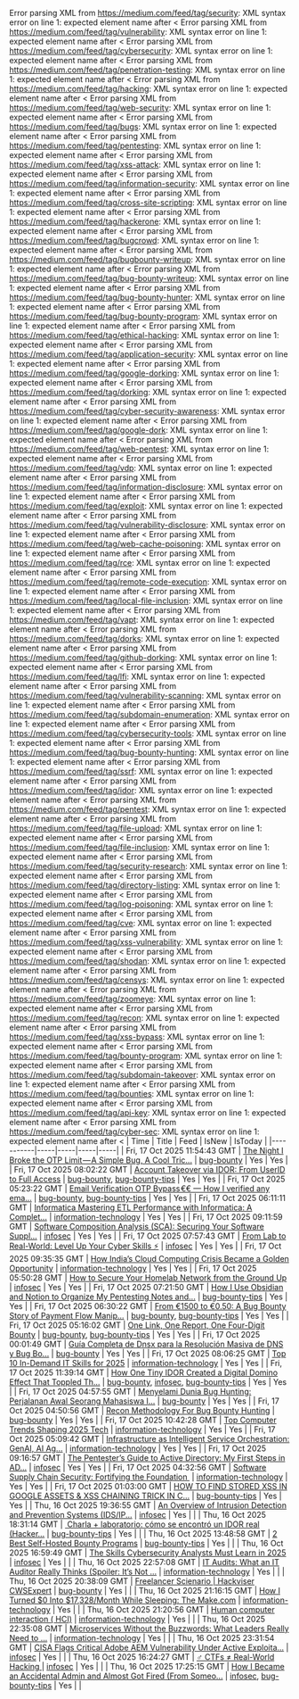 Error parsing XML from https://medium.com/feed/tag/security: XML syntax error on line 1: expected element name after <
Error parsing XML from https://medium.com/feed/tag/vulnerability: XML syntax error on line 1: expected element name after <
Error parsing XML from https://medium.com/feed/tag/cybersecurity: XML syntax error on line 1: expected element name after <
Error parsing XML from https://medium.com/feed/tag/penetration-testing: XML syntax error on line 1: expected element name after <
Error parsing XML from https://medium.com/feed/tag/hacking: XML syntax error on line 1: expected element name after <
Error parsing XML from https://medium.com/feed/tag/web-security: XML syntax error on line 1: expected element name after <
Error parsing XML from https://medium.com/feed/tag/bugs: XML syntax error on line 1: expected element name after <
Error parsing XML from https://medium.com/feed/tag/pentesting: XML syntax error on line 1: expected element name after <
Error parsing XML from https://medium.com/feed/tag/xss-attack: XML syntax error on line 1: expected element name after <
Error parsing XML from https://medium.com/feed/tag/information-security: XML syntax error on line 1: expected element name after <
Error parsing XML from https://medium.com/feed/tag/cross-site-scripting: XML syntax error on line 1: expected element name after <
Error parsing XML from https://medium.com/feed/tag/hackerone: XML syntax error on line 1: expected element name after <
Error parsing XML from https://medium.com/feed/tag/bugcrowd: XML syntax error on line 1: expected element name after <
Error parsing XML from https://medium.com/feed/tag/bugbounty-writeup: XML syntax error on line 1: expected element name after <
Error parsing XML from https://medium.com/feed/tag/bug-bounty-writeup: XML syntax error on line 1: expected element name after <
Error parsing XML from https://medium.com/feed/tag/bug-bounty-hunter: XML syntax error on line 1: expected element name after <
Error parsing XML from https://medium.com/feed/tag/bug-bounty-program: XML syntax error on line 1: expected element name after <
Error parsing XML from https://medium.com/feed/tag/ethical-hacking: XML syntax error on line 1: expected element name after <
Error parsing XML from https://medium.com/feed/tag/application-security: XML syntax error on line 1: expected element name after <
Error parsing XML from https://medium.com/feed/tag/google-dorking: XML syntax error on line 1: expected element name after <
Error parsing XML from https://medium.com/feed/tag/dorking: XML syntax error on line 1: expected element name after <
Error parsing XML from https://medium.com/feed/tag/cyber-security-awareness: XML syntax error on line 1: expected element name after <
Error parsing XML from https://medium.com/feed/tag/google-dork: XML syntax error on line 1: expected element name after <
Error parsing XML from https://medium.com/feed/tag/web-pentest: XML syntax error on line 1: expected element name after <
Error parsing XML from https://medium.com/feed/tag/vdp: XML syntax error on line 1: expected element name after <
Error parsing XML from https://medium.com/feed/tag/information-disclosure: XML syntax error on line 1: expected element name after <
Error parsing XML from https://medium.com/feed/tag/exploit: XML syntax error on line 1: expected element name after <
Error parsing XML from https://medium.com/feed/tag/vulnerability-disclosure: XML syntax error on line 1: expected element name after <
Error parsing XML from https://medium.com/feed/tag/web-cache-poisoning: XML syntax error on line 1: expected element name after <
Error parsing XML from https://medium.com/feed/tag/rce: XML syntax error on line 1: expected element name after <
Error parsing XML from https://medium.com/feed/tag/remote-code-execution: XML syntax error on line 1: expected element name after <
Error parsing XML from https://medium.com/feed/tag/local-file-inclusion: XML syntax error on line 1: expected element name after <
Error parsing XML from https://medium.com/feed/tag/vapt: XML syntax error on line 1: expected element name after <
Error parsing XML from https://medium.com/feed/tag/dorks: XML syntax error on line 1: expected element name after <
Error parsing XML from https://medium.com/feed/tag/github-dorking: XML syntax error on line 1: expected element name after <
Error parsing XML from https://medium.com/feed/tag/lfi: XML syntax error on line 1: expected element name after <
Error parsing XML from https://medium.com/feed/tag/vulnerability-scanning: XML syntax error on line 1: expected element name after <
Error parsing XML from https://medium.com/feed/tag/subdomain-enumeration: XML syntax error on line 1: expected element name after <
Error parsing XML from https://medium.com/feed/tag/cybersecurity-tools: XML syntax error on line 1: expected element name after <
Error parsing XML from https://medium.com/feed/tag/bug-bounty-hunting: XML syntax error on line 1: expected element name after <
Error parsing XML from https://medium.com/feed/tag/ssrf: XML syntax error on line 1: expected element name after <
Error parsing XML from https://medium.com/feed/tag/idor: XML syntax error on line 1: expected element name after <
Error parsing XML from https://medium.com/feed/tag/pentest: XML syntax error on line 1: expected element name after <
Error parsing XML from https://medium.com/feed/tag/file-upload: XML syntax error on line 1: expected element name after <
Error parsing XML from https://medium.com/feed/tag/file-inclusion: XML syntax error on line 1: expected element name after <
Error parsing XML from https://medium.com/feed/tag/security-research: XML syntax error on line 1: expected element name after <
Error parsing XML from https://medium.com/feed/tag/directory-listing: XML syntax error on line 1: expected element name after <
Error parsing XML from https://medium.com/feed/tag/log-poisoning: XML syntax error on line 1: expected element name after <
Error parsing XML from https://medium.com/feed/tag/cve: XML syntax error on line 1: expected element name after <
Error parsing XML from https://medium.com/feed/tag/xss-vulnerability: XML syntax error on line 1: expected element name after <
Error parsing XML from https://medium.com/feed/tag/shodan: XML syntax error on line 1: expected element name after <
Error parsing XML from https://medium.com/feed/tag/censys: XML syntax error on line 1: expected element name after <
Error parsing XML from https://medium.com/feed/tag/zoomeye: XML syntax error on line 1: expected element name after <
Error parsing XML from https://medium.com/feed/tag/recon: XML syntax error on line 1: expected element name after <
Error parsing XML from https://medium.com/feed/tag/xss-bypass: XML syntax error on line 1: expected element name after <
Error parsing XML from https://medium.com/feed/tag/bounty-program: XML syntax error on line 1: expected element name after <
Error parsing XML from https://medium.com/feed/tag/subdomain-takeover: XML syntax error on line 1: expected element name after <
Error parsing XML from https://medium.com/feed/tag/bounties: XML syntax error on line 1: expected element name after <
Error parsing XML from https://medium.com/feed/tag/api-key: XML syntax error on line 1: expected element name after <
Error parsing XML from https://medium.com/feed/tag/cyber-sec: XML syntax error on line 1: expected element name after <
| Time | Title | Feed | IsNew | IsToday |
|-----------|-----|-----|-----|-----|
| Fri, 17 Oct 2025 11:54:43 GMT | [The Night I Broke the OTP Limit — A Simple Bug, A Cool Tric...](https://freedium.cfd/https://medium.com/p/0b00c4712b1d) | [bug-bounty](https://medium.com/feed/tag/bug-bounty) | Yes | Yes |
| Fri, 17 Oct 2025 08:02:22 GMT | [Account Takeover via IDOR: From UserID to Full Access](https://freedium.cfd/https://medium.com/p/ade4f980cfb4) | [bug-bounty](https://medium.com/feed/tag/bug-bounty), [bug-bounty-tips](https://medium.com/feed/tag/bug-bounty-tips) | Yes | Yes |
| Fri, 17 Oct 2025 05:23:22 GMT | [Email Verification OTP Bypass €€ — How I verified any ema...](https://freedium.cfd/https://medium.com/p/470cec0dbca5) | [bug-bounty](https://medium.com/feed/tag/bug-bounty), [bug-bounty-tips](https://medium.com/feed/tag/bug-bounty-tips) | Yes | Yes |
| Fri, 17 Oct 2025 06:11:11 GMT | [Informatica Mastering ETL Performance with Informatica: A Complet...](https://freedium.cfd/https://medium.com/p/b6b46159e313) | [information-technology](https://medium.com/feed/tag/information-technology) | Yes | Yes |
| Fri, 17 Oct 2025 09:11:59 GMT | [Software Composition Analysis (SCA): Securing Your Software Suppl...](https://freedium.cfd/https://medium.com/p/6d610f27a85b) | [infosec](https://medium.com/feed/tag/infosec) | Yes | Yes |
| Fri, 17 Oct 2025 07:57:43 GMT | [From Lab to Real-World: Level Up Your Cyber Skills ️️⚡](https://freedium.cfd/https://medium.com/p/eabdde15c72e) | [infosec](https://medium.com/feed/tag/infosec) | Yes | Yes |
| Fri, 17 Oct 2025 09:35:35 GMT | [How India’s Cloud Computing Crisis Became a Golden Opportunity](https://freedium.cfd/https://medium.com/p/e5ba3927a2e2) | [information-technology](https://medium.com/feed/tag/information-technology) | Yes | Yes |
| Fri, 17 Oct 2025 05:50:28 GMT | [How to Secure Your Homelab Network from the Ground Up](https://freedium.cfd/https://medium.com/p/ebb64df82e94) | [infosec](https://medium.com/feed/tag/infosec) | Yes | Yes |
| Fri, 17 Oct 2025 07:21:50 GMT | [How I Use Obsidian and Notion to Organize My Pentesting Notes and...](https://freedium.cfd/https://medium.com/p/0e0cb91b1e55) | [bug-bounty-tips](https://medium.com/feed/tag/bug-bounty-tips) | Yes | Yes |
| Fri, 17 Oct 2025 06:30:22 GMT | [From €1500 to €0.50: A Bug Bounty Story of Payment Flow Manip...](https://freedium.cfd/https://medium.com/p/d845cc2c903d) | [bug-bounty](https://medium.com/feed/tag/bug-bounty), [bug-bounty-tips](https://medium.com/feed/tag/bug-bounty-tips) | Yes | Yes |
| Fri, 17 Oct 2025 05:16:02 GMT | [One Link, One Report, One Four-Digit Bounty](https://freedium.cfd/https://medium.com/p/a4a682a9b612) | [bug-bounty](https://medium.com/feed/tag/bug-bounty), [bug-bounty-tips](https://medium.com/feed/tag/bug-bounty-tips) | Yes | Yes |
| Fri, 17 Oct 2025 00:01:49 GMT | [Guía Completa de Dnsx para la Resolución Masiva de DNS y Bug Bo...](https://freedium.cfd/https://medium.com/p/20714c2dbc01) | [bug-bounty](https://medium.com/feed/tag/bug-bounty) | Yes | Yes |
| Fri, 17 Oct 2025 08:06:25 GMT | [Top 10 In-Demand IT Skills for 2025](https://freedium.cfd/https://medium.com/p/ff37c023e249) | [information-technology](https://medium.com/feed/tag/information-technology) | Yes | Yes |
| Fri, 17 Oct 2025 11:39:14 GMT | [How One Tiny IDOR Created a Digital Domino Effect That Toppled Th...](https://freedium.cfd/https://medium.com/p/5959ffeeae34) | [bug-bounty](https://medium.com/feed/tag/bug-bounty), [infosec](https://medium.com/feed/tag/infosec), [bug-bounty-tips](https://medium.com/feed/tag/bug-bounty-tips) | Yes | Yes |
| Fri, 17 Oct 2025 04:57:55 GMT | [ Menyelami Dunia Bug Hunting: Perjalanan Awal Seorang Mahasiswa I...](https://freedium.cfd/https://medium.com/p/bc83fcdabe3d) | [bug-bounty](https://medium.com/feed/tag/bug-bounty) | Yes | Yes |
| Fri, 17 Oct 2025 04:50:56 GMT | [Recon Methodology For Bug Bounty Hunting](https://freedium.cfd/https://medium.com/p/f466fce74709) | [bug-bounty](https://medium.com/feed/tag/bug-bounty) | Yes | Yes |
| Fri, 17 Oct 2025 10:42:28 GMT | [Top Computer Trends Shaping 2025 Tech](https://freedium.cfd/https://medium.com/p/724ad1351407) | [information-technology](https://medium.com/feed/tag/information-technology) | Yes | Yes |
| Fri, 17 Oct 2025 05:09:42 GMT | [Infrastructure as Intelligent Service Orchestration: GenAI, AI Ag...](https://freedium.cfd/https://medium.com/p/748bcf1fcb59) | [information-technology](https://medium.com/feed/tag/information-technology) | Yes | Yes |
| Fri, 17 Oct 2025 09:16:57 GMT | [The Pentester’s Guide to Active Directory: My First Steps in AD...](https://freedium.cfd/https://medium.com/p/762cdb07608c) | [infosec](https://medium.com/feed/tag/infosec) | Yes | Yes |
| Fri, 17 Oct 2025 04:32:56 GMT | [Software Supply Chain Security: Fortifying the Foundation ️](https://freedium.cfd/https://medium.com/p/af13cbccc3e4) | [information-technology](https://medium.com/feed/tag/information-technology) | Yes | Yes |
| Fri, 17 Oct 2025 01:03:00 GMT | [HOW TO FIND STORED XSS IN GOOGLE ASSETS & XSS CHAINING TRICK IN C...](https://freedium.cfd/https://medium.com/p/b854ee029e45) | [bug-bounty-tips](https://medium.com/feed/tag/bug-bounty-tips) | Yes | Yes |
| Thu, 16 Oct 2025 19:36:55 GMT | [An Overview of Intrusion Detection and Prevention Systems (IDS/IP...](https://freedium.cfd/https://medium.com/p/7ac8e51ae2d7) | [infosec](https://medium.com/feed/tag/infosec) | Yes |  |
| Thu, 16 Oct 2025 18:31:14 GMT | [️ Charla + laboratorio: cómo se encontró un IDOR real (Hacker...](https://freedium.cfd/https://medium.com/p/5ebbe8868a37) | [bug-bounty-tips](https://medium.com/feed/tag/bug-bounty-tips) | Yes |  |
| Thu, 16 Oct 2025 13:48:58 GMT | [2 Best Self-Hosted Bounty Programs](https://freedium.cfd/https://medium.com/p/8769ba40b85a) | [bug-bounty-tips](https://medium.com/feed/tag/bug-bounty-tips) | Yes |  |
| Thu, 16 Oct 2025 16:59:49 GMT | [The Skills Cybersecurity Analysts Must Learn in 2025](https://freedium.cfd/https://medium.com/p/82d305e4934a) | [infosec](https://medium.com/feed/tag/infosec) | Yes |  |
| Thu, 16 Oct 2025 22:57:08 GMT | [IT Audits: What an IT Auditor Really Thinks (Spoiler: It’s Not ...](https://freedium.cfd/https://medium.com/p/165049e7059b) | [information-technology](https://medium.com/feed/tag/information-technology) | Yes |  |
| Thu, 16 Oct 2025 20:38:09 GMT | [Freelancer Scienario \| Hackviser CWSExpert](https://freedium.cfd/https://medium.com/p/6bd72c96a9ad) | [bug-bounty](https://medium.com/feed/tag/bug-bounty) | Yes |  |
| Thu, 16 Oct 2025 21:16:15 GMT | [How I Turned $0 Into $17,328/Month While Sleeping: The Make.com](https://freedium.cfd/https://medium.com/p/bd7e16034132) | [information-technology](https://medium.com/feed/tag/information-technology) | Yes |  |
| Thu, 16 Oct 2025 21:20:56 GMT | [Human computer interaction ( HCI)](https://freedium.cfd/https://medium.com/p/b2c755f5fe0c) | [information-technology](https://medium.com/feed/tag/information-technology) | Yes |  |
| Thu, 16 Oct 2025 22:35:08 GMT | [Microservices Without the Buzzwords: What Leaders Really Need to ...](https://freedium.cfd/https://medium.com/p/0eec148de9f3) | [information-technology](https://medium.com/feed/tag/information-technology) | Yes |  |
| Thu, 16 Oct 2025 23:31:54 GMT | [CISA Flags Critical Adobe AEM Vulnerability Under Active Exploita...](https://freedium.cfd/https://medium.com/p/a5b0a176373b) | [infosec](https://medium.com/feed/tag/infosec) | Yes |  |
| Thu, 16 Oct 2025 16:24:27 GMT | [️‍♂️ CTFs ≠ Real-World Hacking ](https://freedium.cfd/https://medium.com/p/6516077aacf7) | [infosec](https://medium.com/feed/tag/infosec) | Yes |  |
| Thu, 16 Oct 2025 17:25:15 GMT | [How I Became an Accidental Admin and Almost Got Fired (From Someo...](https://freedium.cfd/https://medium.com/p/82e7b0acdb8b) | [infosec](https://medium.com/feed/tag/infosec), [bug-bounty-tips](https://medium.com/feed/tag/bug-bounty-tips) | Yes |  |
